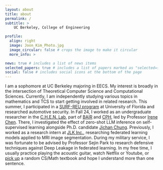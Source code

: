 ```yaml
---
layout: about
title: about
permalink: /
subtitle: >
    UC Berkeley, College of Engineering

profile:
  align: right
  image: Joon_Kim_Photo.jpg
  image_circular: false # crops the image to make it circular
  more_info: >

news: true # includes a list of news items
selected_papers: true # includes a list of papers marked as "selected={true}"
social: false # includes social icons at the bottom of the page
---
```


I am a sophomore at UC Berkeley majoring in EECS. My interest is broadly in the intersection of Theoretical Computer Science and Computational Sciences. Currently, I am independently studying various topics in mathematics and TCS to start getting involved in related research. This summer, I participated in a [SURF-REU program](https://sandip.ece.ufl.edu/reu-22/) at University of Florida and researched automotive security. In Fall 24, I worked as an undergraduate researcher in the [C.H.E.N. Lab](https://chenlab.io/), part of [BAIR](https://bair.berkeley.edu/) and [CPH](https://computationalhealth.berkeley.edu/), led by Professor [Irene Chen](https://irenechen.net/). There, I investigated the effect of zero-shot LLM inference on self-supervised learning alongside Ph.D. candidate [Jichan Chung](https://scholar.google.com/citations?user=pXQfWTkAAAAJ&hl=en). Previously, I worked as a research intern at [JLK Inc.](https://jlkgroup.com/en/about/), researching federated learning models applied to MRI image segmentation. During my military service, I was fortunate to be advised by Professor Sejin Park to research defensive techniques against Deep Leakage in federated learning. In my free time, I usually practice playing the acoustic guitar, watch Netflix or Youtube, or [pick up](./readings) a random CS/Math textbook and hope I understand more than one sentence.
